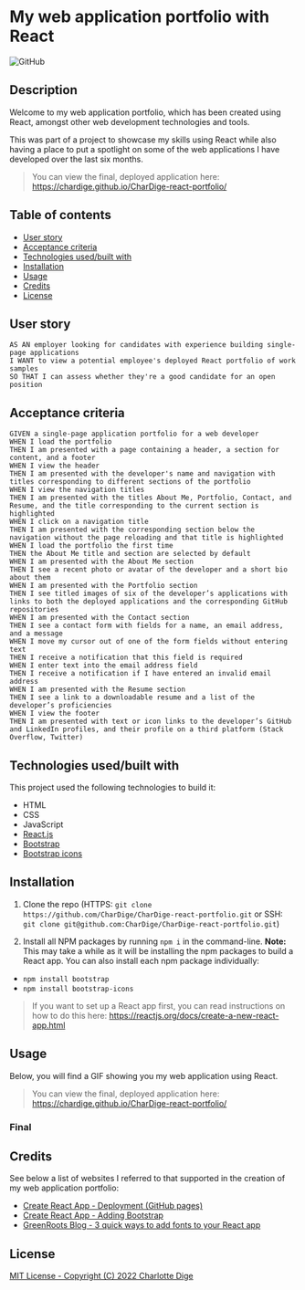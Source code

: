 # My web application portfolio with React

![GitHub](https://img.shields.io/badge/license-MIT-green)

## Description

Welcome to my web application portfolio, which has been created using React, amongst other web development technologies and tools.

This was part of a project to showcase my skills using React while also having a place to put a spotlight on some of the web applications I have developed over the last six months.

> You can view the final, deployed application here: https://chardige.github.io/CharDige-react-portfolio/

## Table of contents

- [User story](#user-story)
- [Acceptance criteria](#acceptance-criteria)
- [Technologies used/built with](#technologies-usedbuilt-with)
- [Installation](#installation)
- [Usage](#usage)
- [Credits](#credits)
- [License](#license)

## User story

```
AS AN employer looking for candidates with experience building single-page applications
I WANT to view a potential employee's deployed React portfolio of work samples
SO THAT I can assess whether they're a good candidate for an open position
```

## Acceptance criteria

```
GIVEN a single-page application portfolio for a web developer
WHEN I load the portfolio
THEN I am presented with a page containing a header, a section for content, and a footer
WHEN I view the header
THEN I am presented with the developer's name and navigation with titles corresponding to different sections of the portfolio
WHEN I view the navigation titles
THEN I am presented with the titles About Me, Portfolio, Contact, and Resume, and the title corresponding to the current section is highlighted
WHEN I click on a navigation title
THEN I am presented with the corresponding section below the navigation without the page reloading and that title is highlighted
WHEN I load the portfolio the first time
THEN the About Me title and section are selected by default
WHEN I am presented with the About Me section
THEN I see a recent photo or avatar of the developer and a short bio about them
WHEN I am presented with the Portfolio section
THEN I see titled images of six of the developer’s applications with links to both the deployed applications and the corresponding GitHub repositories
WHEN I am presented with the Contact section
THEN I see a contact form with fields for a name, an email address, and a message
WHEN I move my cursor out of one of the form fields without entering text
THEN I receive a notification that this field is required
WHEN I enter text into the email address field
THEN I receive a notification if I have entered an invalid email address
WHEN I am presented with the Resume section
THEN I see a link to a downloadable resume and a list of the developer’s proficiencies
WHEN I view the footer
THEN I am presented with text or icon links to the developer’s GitHub and LinkedIn profiles, and their profile on a third platform (Stack Overflow, Twitter)
```

## Technologies used/built with

This project used the following technologies to build it:

- HTML
- CSS
- JavaScript
- [React.js](https://reactjs.org/)
- [Bootstrap](https://getbootstrap.com/)
- [Bootstrap icons](https://icons.getbootstrap.com/)

## Installation

1. Clone the repo (HTTPS: `git clone https://github.com/CharDige/CharDige-react-portfolio.git` or SSH: `git clone git@github.com:CharDige/CharDige-react-portfolio.git`)

2. Install all NPM packages by running `npm i` in the command-line. **Note:** This may take a while as it will be installing the npm packages to build a React app. You can also install each npm package individually:

- `npm install bootstrap`
- `npm install bootstrap-icons`

> If you want to set up a React app first, you can read instructions on how to do this here: https://reactjs.org/docs/create-a-new-react-app.html

## Usage

Below, you will find a GIF showing you my web application using React.

> You can view the final, deployed application here: https://chardige.github.io/CharDige-react-portfolio/

### Final



## Credits

See below a list of websites I referred to that supported in the creation of my web application portfolio:

- [Create React App - Deployment (GitHub pages)](https://create-react-app.dev/docs/deployment/#github-pages)
- [Create React App - Adding Bootstrap](https://create-react-app.dev/docs/adding-bootstrap/)
- [GreenRoots Blog - 3 quick ways to add fonts to your React app](https://blog.greenroots.info/3-quick-ways-to-add-fonts-to-your-react-app)

## License

[MIT License - Copyright (C) 2022 Charlotte Dige](./LICENSE)